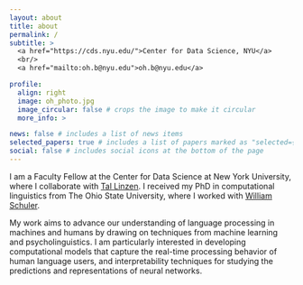 ```yaml
---
layout: about
title: about
permalink: /
subtitle: >
  <a href="https://cds.nyu.edu/">Center for Data Science, NYU</a>
  <br/>
  <a href="mailto:oh.b@nyu.edu">oh.b@nyu.edu</a>

profile:
  align: right
  image: oh_photo.jpg
  image_circular: false # crops the image to make it circular
  more_info: >

news: false # includes a list of news items
selected_papers: true # includes a list of papers marked as "selected={true}"
social: false # includes social icons at the bottom of the page
---
```


I am a Faculty Fellow at the Center for Data Science at New York University, where I collaborate with [Tal Linzen](https://tallinzen.net). I received my PhD in computational linguistics from The Ohio State University, where I worked with [William Schuler](https://www.asc.ohio-state.edu/schuler.77).

My work aims to advance our understanding of language processing in machines and humans by drawing on techniques from machine learning and psycholinguistics. I am particularly interested in developing computational models that capture the real-time processing behavior of human language users, and interpretability techniques for studying the predictions and representations of neural networks.
